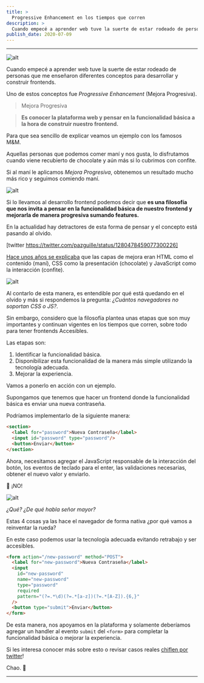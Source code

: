 ```yaml
---
title: >
  Progressive Enhancement en los tiempos que corren
description: >
  Cuando empecé a aprender web tuve la suerte de estar rodeado de personas que me enseñaron diferentes conceptos para desarrollar y construir frontends.
publish_date: 2020-07-09
---
```


---

![alt](https://photos.collectednotes.com/photos/147/c8c220cf-0245-4190-aaf2-eef939972768)

Cuando empecé a aprender web tuve la suerte de estar rodeado de personas que me enseñaron diferentes conceptos para desarrollar y construir frontends.

Uno de estos conceptos fue *Progressive Enhancement* (Mejora Progresiva).

> Mejora Progresiva

> **Es conocer la plataforma web y pensar en la funcionalidad básica  a la hora de construir nuestro frontend.**

Para que sea sencillo de explicar veamos un ejemplo con los famosos M&M.

Aquellas personas que podemos comer maní y nos gusta, lo disfrutamos cuando viene recubierto de chocolate y aún más si lo cubrimos con confite.

Si al maní le aplicamos *Mejora Progresiva*, obtenemos un resultado mucho más rico y seguimos comiendo maní.

![alt](https://photos.collectednotes.com/photos/147/241d1720-ea4e-452b-9691-74c08def0bc8)

Si lo llevamos al desarrollo frontend podemos decir que **es una filosofía que nos invita a pensar en la funcionalidad básica de nuestro frontend y mejorarla de manera progresiva sumando features.**

En la actualidad hay detractores de esta forma de pensar y el concepto está pasando al olvido.

[twitter https://twitter.com/pazguille/status/1280478459077300226]

[Hace unos años se explicaba](https://alistapart.com/article/understandingprogressiveenhancement/) que las capas de mejora eran HTML como el contenido (maní), CSS como la presentación (chocolate) y JavaScript como la interacción (confite).

![alt](https://photos.collectednotes.com/photos/147/e8e53834-492b-4df4-85f2-245e5764f787)

Al contarlo de esta manera, es entendible por qué está quedando en el olvido y más si respondemos la pregunta: *¿Cuántos navegadores no soportan CSS o JS?*.

Sin embargo, considero que la filosofía plantea unas etapas que son muy importantes y continuan vigentes en los tiempos que corren, sobre todo para tener frontends Accesibles.

Las etapas son:

1. Identificar la funcionalidad básica.
2. Disponibilizar esta funcionalidad de la manera más simple utilizando la tecnología adecuada.
3. Mejorar la experiencia.

Vamos a ponerlo en acción con un ejemplo.

Supongamos que tenemos que hacer un frontend donde la funcionalidad básica es enviar una nueva contraseña.

Podríamos implementarlo de la siguiente manera:

```html
<section>
  <label for="password">Nueva Contraseña</label>
  <input id="password" type="password"/>
  <button>Enviar</button>
</section>
```
Ahora, necesitamos agregar el JavaScript responsable de la interacción del botón, los eventos de teclado para el enter, las validaciones necesarias, obtener el nuevo valor y enviarlo.

🚫 ¡NO!

![alt](https://photos.collectednotes.com/photos/147/df1d8102-c302-4715-99b4-8aafdb65bf6f)

*¿Qué? ¿De qué habla señor mayor?*

Estas 4 cosas ya las hace el navegador de forma nativa ¿por qué vamos a reinventar la rueda?

En este caso podemos usar la tecnología adecuada evitando retrabajo y ser accesibles.

```html
<form action="/new-password" method="POST">
  <label for="new-password">Nueva Contraseña</label>
  <input
    id="new-password"
    name="new-password"
    type="password"
    required
    pattern="(?=.*\d)(?=.*[a-z])(?=.*[A-Z]).{6,}"
  />
  <button type="submit">Enviar</button>
</form>
```

De esta manera, nos apoyamos en la plataforma y solamente deberíamos agregar un handler al evento `submit` del `<form>` para completar la funcionalidad básica o mejorar la experiencia.

Si les interesa conocer más sobre esto o revisar casos reales [chiflen por twitter](https://twitter.com/pazguille)!

Chao. 🚀

---
